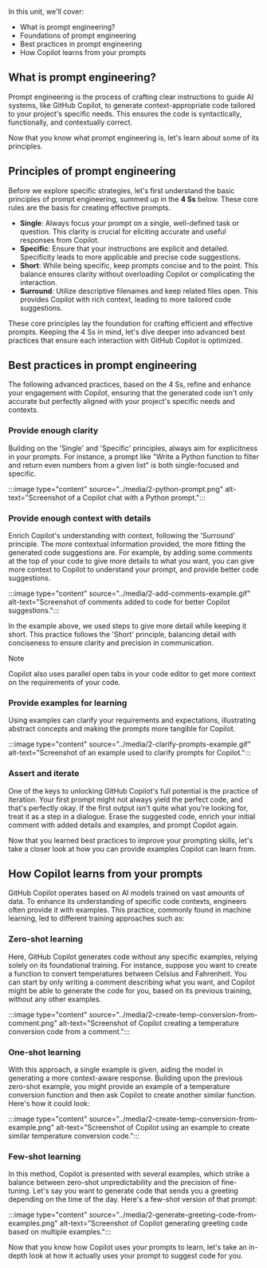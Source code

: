 In this unit, we'll cover:

- What is prompt engineering?
- Foundations of prompt engineering
- Best practices in prompt engineering
- How Copilot learns from your prompts

## What is prompt engineering?

Prompt engineering is the process of crafting clear instructions to guide AI systems, like GitHub Copilot, to generate context-appropriate code tailored to your project's specific needs. This ensures the code is syntactically, functionally, and contextually correct. 


Now that you know what prompt engineering is, let's learn about some of its principles.

## Principles of prompt engineering

Before we explore specific strategies, let's first understand the basic principles of prompt engineering, summed up in the **4 Ss** below. These core rules are the basis for creating effective prompts.

- **Single**: Always focus your prompt on a single, well-defined task or question. This clarity is crucial for eliciting accurate and useful responses from Copilot.
- **Specific**: Ensure that your instructions are explicit and detailed. Specificity leads to more applicable and precise code suggestions.
- **Short**: While being specific, keep prompts concise and to the point. This balance ensures clarity without overloading Copilot or complicating the interaction.
- **Surround**: Utilize descriptive filenames and keep related files open. This provides Copilot with rich context, leading to more tailored code suggestions.

These core principles lay the foundation for crafting efficient and effective prompts. Keeping the 4 Ss in mind, let's dive deeper into advanced best practices that ensure each interaction with GitHub Copilot is optimized.

## Best practices in prompt engineering

The following advanced practices, based on the 4 Ss, refine and enhance your engagement with Copilot, ensuring that the generated code isn't only accurate but perfectly aligned with your project's specific needs and contexts.

### Provide enough clarity

Building on the 'Single' and 'Specific' principles, always aim for explicitness in your prompts. For instance, a prompt like "Write a Python function to filter and return even numbers from a given list" is both single-focused and specific.

:::image type="content" source="../media/2-python-prompt.png" alt-text="Screenshot of a Copilot chat with a Python prompt.":::

### Provide enough context with details

Enrich Copilot's understanding with context, following the 'Surround' principle. The more contextual information provided, the more fitting the generated code suggestions are. For example, by adding some comments at the top of your code to give more details to what you want, you can give more context to Copilot to understand your prompt, and provide better code suggestions.

:::image type="content" source="../media/2-add-comments-example.gif" alt-text="Screenshot of comments added to code for better Copilot suggestions.":::

In the example above, we used steps to give more detail while keeping it short. This practice follows the 'Short' principle, balancing detail with conciseness to ensure clarity and precision in communication.

> [!NOTE]
> Copilot also uses parallel open tabs in your code editor to get more context on the requirements of your code.

### Provide examples for learning

Using examples can clarify your requirements and expectations, illustrating abstract concepts and making the prompts more tangible for Copilot.

:::image type="content" source="../media/2-clarify-prompts-example.gif" alt-text="Screenshot of an example used to clarify prompts for Copilot.":::

### Assert and iterate

One of the keys to unlocking GitHub Copilot's full potential is the practice of iteration. Your first prompt might not always yield the perfect code, and that's perfectly okay. If the first output isn't quite what you're looking for, treat it as a step in a dialogue. Erase the suggested code, enrich your initial comment with added details and examples, and prompt Copilot again.

Now that you learned best practices to improve your prompting skills, let's take a closer look at how you can provide examples Copilot can learn from.

## How Copilot learns from your prompts

GitHub Copilot operates based on AI models trained on vast amounts of data. To enhance its understanding of specific code contexts, engineers often provide it with examples. This practice, commonly found in machine learning, led to different training approaches such as:

### Zero-shot learning

Here, GitHub Copilot generates code without any specific examples, relying solely on its foundational training. For instance, suppose you want to create a function to convert temperatures between Celsius and Fahrenheit. You can start by only writing a comment describing what you want, and Copilot might be able to generate the code for you, based on its previous training, without any other examples.

:::image type="content" source="../media/2-create-temp-conversion-from-comment.png" alt-text="Screenshot of Copilot creating a temperature conversion code from a comment.":::

### One-shot learning

With this approach, a single example is given, aiding the model in generating a more context-aware response. Building upon the previous zero-shot example, you might provide an example of a temperature conversion function and then ask Copilot to create another similar function. Here's how it could look:

:::image type="content" source="../media/2-create-temp-conversion-from-example.png" alt-text="Screenshot of Copilot using an example to create similar temperature conversion code.":::

### Few-shot learning

In this method, Copilot is presented with several examples, which strike a balance between zero-shot unpredictability and the precision of fine-tuning. Let's say you want to generate code that sends you a greeting depending on the time of the day. Here's a few-shot version of that prompt:

:::image type="content" source="../media/2-generate-greeting-code-from-examples.png" alt-text="Screenshot of Copilot generating greeting code based on multiple examples.":::

Now that you know how Copilot uses your prompts to learn, let's take an in-depth look at how it actually uses your prompt to suggest code for you.
